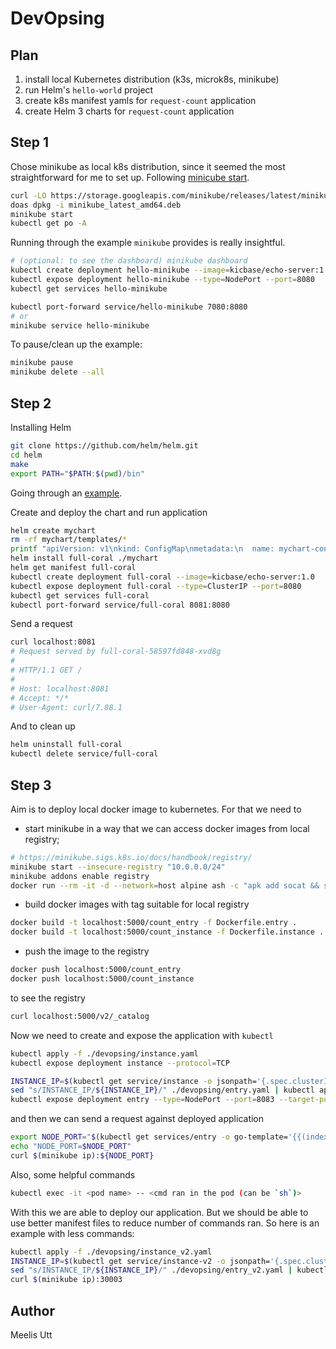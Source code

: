 # DevOpsing

## Plan

1. install local Kubernetes distribution (k3s, microk8s, minikube)
2. run Helm's `hello-world` project
3. create k8s manifest yamls for `request-count` application
4. create Helm 3 charts for `request-count` application

## Step 1

Chose minikube as local k8s distribution, since it seemed the most straightforward for me to set up.
Following [minicube start](https://minikube.sigs.k8s.io/docs/start).

```sh
curl -LO https://storage.googleapis.com/minikube/releases/latest/minikube_latest_amd64.deb
doas dpkg -i minikube_latest_amd64.deb
minikube start
kubectl get po -A
```

Running through the example `minikube` provides is really insightful.

```sh
# (optional: to see the dashboard) minikube dashboard
kubectl create deployment hello-minikube --image=kicbase/echo-server:1.0
kubectl expose deployment hello-minikube --type=NodePort --port=8080
kubectl get services hello-minikube

kubectl port-forward service/hello-minikube 7080:8080
# or
minikube service hello-minikube
```

To pause/clean up the example:
```sh
minikube pause
minikube delete --all
```

## Step 2

Installing Helm

```sh
git clone https://github.com/helm/helm.git
cd helm
make
export PATH="$PATH:$(pwd)/bin"
```

Going through an [example](https://helm.sh/docs/chart_template_guide/getting_started/#a-starter-chart).

Create and deploy the chart and run application
```sh
helm create mychart
rm -rf mychart/templates/*
printf "apiVersion: v1\nkind: ConfigMap\nmetadata:\n  name: mychart-configmap\ndata:\n  myvalue: \"Hello World\"" > ./mychart/templates/configmap.yaml
helm install full-coral ./mychart
helm get manifest full-coral
kubectl create deployment full-coral --image=kicbase/echo-server:1.0
kubectl expose deployment full-coral --type=ClusterIP --port=8080
kubectl get services full-coral
kubectl port-forward service/full-coral 8081:8080
```

Send a request
```sh
curl localhost:8081
# Request served by full-coral-58597fd848-xvd8g
# 
# HTTP/1.1 GET /
# 
# Host: localhost:8081
# Accept: */*
# User-Agent: curl/7.88.1
```

And to clean up
```sh
helm uninstall full-coral
kubectl delete service/full-coral
```

## Step 3

Aim is to deploy local docker image to kubernetes.
For that we need to 
* start minikube in a way that we can access docker images from local registry;
```sh
# https://minikube.sigs.k8s.io/docs/handbook/registry/
minikube start --insecure-registry "10.0.0.0/24"
minikube addons enable registry
docker run --rm -it -d --network=host alpine ash -c "apk add socat && socat TCP-LISTEN:5000,reuseaddr,fork TCP:$(minikube ip):5000"
```
* build docker images with tag suitable for local registry
```sh
docker build -t localhost:5000/count_entry -f Dockerfile.entry .
docker build -t localhost:5000/count_instance -f Dockerfile.instance .
```
* push the image to the registry
```sh
docker push localhost:5000/count_entry
docker push localhost:5000/count_instance
```
to see the registry
```sh
curl localhost:5000/v2/_catalog
```

Now we need to create and expose the application with `kubectl`
```sh
kubectl apply -f ./devopsing/instance.yaml
kubectl expose deployment instance --protocol=TCP

INSTANCE_IP=$(kubectl get service/instance -o jsonpath='{.spec.clusterIP}')
sed "s/INSTANCE_IP/${INSTANCE_IP}/" ./devopsing/entry.yaml | kubectl apply -f -
kubectl expose deployment entry --type=NodePort --port=8083 --target-port=8083 --protocol=TCP
```

and then we can send a request against deployed application
```sh
export NODE_PORT="$(kubectl get services/entry -o go-template='{{(index .spec.ports 0).nodePort}}')"
echo "NODE_PORT=$NODE_PORT"
curl $(minikube ip):${NODE_PORT}
```

Also, some helpful commands
```sh
kubectl exec -it <pod name> -- <cmd ran in the pod (can be `sh`)>
```

With this we are able to deploy our application.
But we should be able to use better manifest files to reduce number of commands ran.
So here is an example with less commands:

```sh
kubectl apply -f ./devopsing/instance_v2.yaml
INSTANCE_IP=$(kubectl get service/instance-v2 -o jsonpath='{.spec.clusterIP}')
sed "s/INSTANCE_IP/${INSTANCE_IP}/" ./devopsing/entry_v2.yaml | kubectl apply -f -
curl $(minikube ip):30003
```

## Author

Meelis Utt